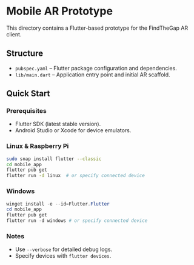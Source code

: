 # Mobile AR Prototype

This directory contains a Flutter-based prototype for the FindTheGap AR client.

## Structure
- `pubspec.yaml` – Flutter package configuration and dependencies.
- `lib/main.dart` – Application entry point and initial AR scaffold.

## Quick Start

### Prerequisites
- Flutter SDK (latest stable version).
- Android Studio or Xcode for device emulators.

### Linux & Raspberry Pi
```bash
sudo snap install flutter --classic
cd mobile_app
flutter pub get
flutter run -d linux  # or specify connected device
```

### Windows
```powershell
winget install -e --id=Flutter.Flutter
cd mobile_app
flutter pub get
flutter run -d windows # or specify connected device
```

### Notes
- Use `--verbose` for detailed debug logs.
- Specify devices with `flutter devices`.
